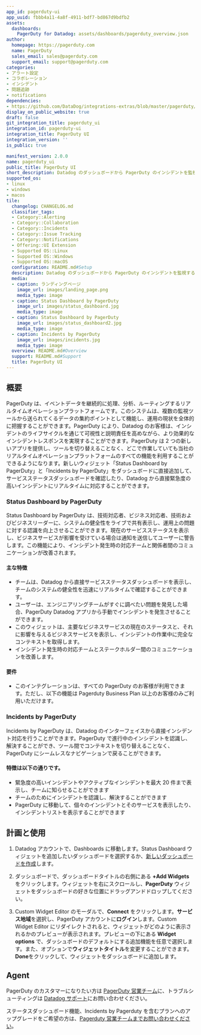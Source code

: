 ```yaml
---
app_id: pagerduty-ui
app_uuid: fbbb4a11-4a8f-4911-bdf7-bd867d9bdfb2
assets:
  dashboards:
    PagerDuty for Datadog: assets/dashboards/pagerduty_overview.json
author:
  homepage: https://pagerduty.com
  name: PagerDuty
  sales_email: sales@pagerduty.com
  support_email: support@pagerduty.com
categories:
- アラート設定
- コラボレーション
- インシデント
- 問題追跡
- notifications
dependencies:
- https://github.com/DataDog/integrations-extras/blob/master/pagerduty/README.md
display_on_public_website: true
draft: false
git_integration_title: pagerduty_ui
integration_id: pagerduty-ui
integration_title: PagerDuty UI
integration_version: ''
is_public: true

manifest_version: 2.0.0
name: pagerduty_ui
public_title: PagerDuty UI
short_description: Datadog のダッシュボードから PagerDuty のインシデントを監視する
supported_os:
- linux
- windows
- macos
tile:
  changelog: CHANGELOG.md
  classifier_tags:
  - Category::Alerting
  - Category::Collaboration
  - Category::Incidents
  - Category::Issue Tracking
  - Category::Notifications
  - Offering::UI Extension
  - Supported OS::Linux
  - Supported OS::Windows
  - Supported OS::macOS
  configuration: README.md#Setup
  description: Datadog のダッシュボードから PagerDuty のインシデントを監視する
  media:
  - caption: ランディングページ
    image_url: images/landing_page.png
    media_type: image
  - caption: Status Dashboard by PagerDuty
    image_url: images/status_dashboard.jpg
    media_type: image
  - caption: Status Dashboard by PagerDuty
    image_url: images/status_dashboard2.jpg
    media_type: image
  - caption: Incidents by PagerDuty
    image_url: images/incidents.jpg
    media_type: image
  overview: README.md#Overview
  support: README.md#Support
  title: PagerDuty UI
---
```


<!--  SOURCED FROM https://github.com/DataDog/integrations-extras -->


## 概要

PagerDuty は、イベントデータを継続的に処理、分析、ルーティングするリアルタイムオペレーションプラットフォームです。このシステムは、複数の監視ツールから送られてくるデータの集約ポイントとして機能し、運用の現状を全体的に把握することができます。PagerDuty により、Datadog のお客様は、インシデントのライフサイクルを通じて可視性と説明責任を高めながら、より効果的なインシデントレスポンスを実現することができます。PagerDuty は 2 つの新しいアプリを提供し、ツールを切り替えることなく、どこで作業していても当社のリアルタイムオペレーションプラットフォームのすべての機能を利用することができるようになります。新しいウィジェット「Status Dashboard by PagerDuty」と「Incidents by PagerDuty」をダッシュボードに直接追加して、サービスステータスダッシュボードを確認したり、Datadog から直接緊急度の高いインシデントにリアルタイムに対応することができます。

### Status Dashboard by PagerDuty

Status Dashboard by PagerDuty は、技術対応者、ビジネス対応者、技術およびビジネスリーダーに、システムの健全性をライブで共有表示し、運用上の問題に対する認識を向上させることができます。現在のサービスステータスを表示し、ビジネスサービスが影響を受けている場合は通知を送信してユーザーに警告します。この機能により、インシデント発生時の対応チームと関係者間のコミュニケーションが改善されます。

#### 主な特徴

- チームは、Datadog から直接サービスステータスダッシュボードを表示し、チームのシステムの健全性を迅速にリアルタイムで確認することができます。
- ユーザーは、エンジニアリングチームがすぐに調べたい問題を発見した場合、PagerDuty Datadog アプリから手動でインシデントを発生させることができます。
- このウィジェットは、主要なビジネスサービスの現在のステータスと、それに影響を与えるビジネスサービスを表示し、インシデントの作業中に完全なコンテキストを取得します。
- インシデント発生時の対応チームとステークホルダー間のコミュニケーションを改善します。


#### 要件
- このインテグレーションは、すべての PagerDuty のお客様が利用できます。ただし、以下の機能は Pagerduty Business Plan 以上のお客様のみご利用いただけます。

### Incidents by PagerDuty

Incidents by PagerDuty は、Datadog のインターフェイスから直接インシデント対応を行うことができます。PagerDuty で進行中のインシデントを認識し、解決することができ、ツール間でコンテキストを切り替えることなく、PagerDuty にシームレスなナビゲーションで戻ることができます。

#### 特徴は以下の通りです。
- 緊急度の高いインシデントやアクティブなインシデントを最大 20 件まで表示し、チームに知らせることができます
- チームのためにインシデントを認識し、解決することができます
- PagerDuty に移動して、個々のインシデントとそのサービスを表示したり、インシデントリストを表示することができます


## 計画と使用

1. Datadog アカウントで、Dashboards に移動します。Status Dashboard ウィジェットを追加したいダッシュボードを選択するか、[新しいダッシュボードを作成][1]します。

2. ダッシュボードで、ダッシュボードタイトルの右側にある **+Add Widgets** をクリックします。ウィジェットを右にスクロールし、**PagerDuty** ウィジェットをダッシュボードの好きな位置にドラッグアンドドロップしてください。

3. Custom Widget Editor のモーダルで、**Connect** をクリックします。**サービス地域**を選択し、PagerDuty アカウントに**ログイン**します。Custom Widget Editor にリダイレクトされると、ウィジェットがどのように表示されるかのプレビューが表示されます。プレビューの下にある **Widget options** で、ダッシュボードのデフォルトにする追加機能を任意で選択します。また、オプションで**ウィジェットタイトル**を変更することができます。**Done**をクリックして、ウィジェットをダッシュボードに追加します。

## Agent

PagerDuty のカスタマーになりたい方は [PagerDuty 営業チーム][2]に、トラブルシューティングは [Datadog サポート][3]にお問い合わせください。

ステータスダッシュボード機能、Incidents by Pagerduty を含むプランへのアップグレードをご希望の方は、[Pagerduty 営業チームまでお問い合わせください][2]。

[1]: https://docs.datadoghq.com/ja/dashboards/#new-dashboard
[2]: https://www.pagerduty.com/contact-sales/
[3]: https://www.datadoghq.com/support/
